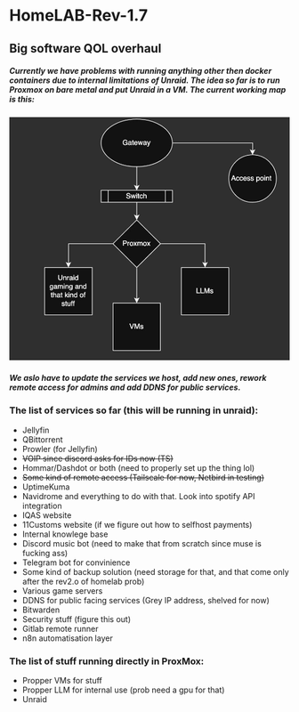 # HomeLAB-Rev-1.7
## Big software QOL overhaul
##### Currently we have problems with running anything other then docker containers due to internal limitations of Unraid. The idea so far is to run Proxmox on bare metal and put Unraid in a VM. The current working map is this:

![map v1](/pics/map_v1.jpg "map v1")

##### We aslo have to update the services we host, add new ones, rework remote access for admins and add DDNS for public services. 

### The list of services so far (this will be running in unraid):
 - Jellyfin
 - QBittorrent
 - Prowler (for Jellyfin)
 - ~~VOIP since discord asks for IDs now (TS)~~
 - Hommar/Dashdot or both (need to properly set up the thing lol)
 - ~~Some kind of remote access (Tailscale for now, Netbird in testing)~~
 - UptimeKuma
 - Navidrome and everything to do with that. Look into spotify API integration
 - IQAS website
 - 11Customs website (if we figure out how to selfhost payments)
 - Internal knowlege base
 - Discord music bot (need to make that from scratch since muse is fucking ass)
 - Telegram bot for convinience
 - Some kind of backup solution (need storage for that, and that come only after the rev2.o of homelab prob)
 - Various game servers
 - DDNS for public facing services (Grey IP address, shelved for now)
 - Bitwarden
 - Security stuff (figure this out)
 - Gitlab remote runner
 - n8n automatisation layer
 ### The list of stuff running directly in ProxMox:
 - Propper VMs for stuff
 - Propper LLM for internal use (prob need a gpu for that)
 - Unraid
